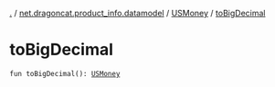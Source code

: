 [.](../../index.md) / [net.dragoncat.product_info.datamodel](../index.md) / [USMoney](index.md) / [toBigDecimal](./to-big-decimal.md)

# toBigDecimal

`fun toBigDecimal(): `[`USMoney`](index.md)